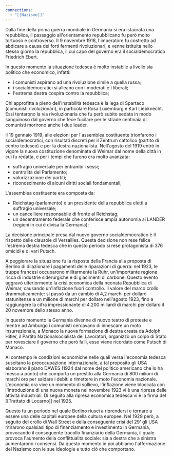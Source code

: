```yaml
---
connections:
  - "[[Nazismo]]"
---
```

Dalla fine della prima guerra mondiale in Germania si era istaurata una repubblica, il passaggio all'orientamento repubblicano fu però molto tortuoso e controverso. Il 9 novembre 1918, l'imperatore fu costretto ad abdicare a causa dei forti fermenti rivoluzionari, e venne istituita nello stesso giorno la repubblica, il cui capo del governo era il socialdemocratico Friedrich Ebert. 

In questo momento la situazione tedesca è molto instabile a livello sia politico che economico, infatti:

- i comunisti aspirano ad una rivoluzione simile a quella russa;
- i socialdemocratici si alleano con i moderati e i liberali;
- l'estrema destra cospira contro la repubblica;

Chi approfitta a pieno dell'instabilità tedesca è la lega di Spartaco (comunisti rivoluzionari), in particolare Rosa Luxemburg e Karl Liebknecht. Essi tentarono la via rivoluzionaria che fu però subito sedata in modo sanguinoso dal governo che fece fucilare per le strade centinaia di comunisti morirono anche i due leader.

Il 19 gennaio 1919, alle elezioni per l'assemblea costituente trionfarono i socialdemocratici, con risultati discreti per il Zentrum cattolico (partito di centro tedesco) e per la destra nazionalista. Nell'agosto del 1919 entrò in vigore la nuova costituzione denominata di Weimar dal nome della città in cui fu redatta, e per i tempi che furono era molto avanzata:

- suffragio universale per entrambi i sessi;
- centralità del Parlamento;
- valorizzazione dei partiti;
- riconoscimento di alcuni diritti sociali fondamentali;

L'assemblea costituente era composta da:

- Reichstag (parlamento) e un presidente della repubblica eletti a suffragio universale;
- un cancelliere responsabile di fronte al Reichstag;
- un decentramento federale che conferisce ampia autonomia ai LANDER (regioni in cui è divisa la Germania);

La decisione principale presa dal nuovo governo socialdemocratico è il rispetto delle clausole di Versailles. Questa decisione non rese felice l'estrema destra tedesca che in questo periodo si rese protagonista di 376 omicidi e di vari Putsch.

A peggiorare la situazione fu la risposta della Francia alla proposta di Berlino di dilazionare i pagamenti delle riparazioni di guerra: nel 1923, le truppe francesi occuparono militarmente la Ruhr, un'importante regione ricca di industrie siderurgiche e di giacimenti di carbone. Questo evento aggravò ulteriormente la crisi economica della neonata Repubblica di Weimar, causando un'inflazione fuori controllo. Il valore del marco crollò drammaticamente: si passò da un cambio di 4,2 marchi per dollaro statunitense a un milione di marchi per dollaro nell'agosto 1923, fino a raggiungere la cifra impressionante di 4.200 miliardi di marchi per dollaro il 20 novembre dello stesso anno.

In questo momento la Germania divenne di nuovo teatro di proteste e mentre ad Amburgo i comunisti cercavano di innescare un moto insurrezionale, a Monaco la nuova formazione di destra creata da Adolph Hitler, il Partito Nazionalsocialista dei Lavoratori, organizzò un colpo di Stato per rovesciare il governo che però fallì, esso viene ricordato come Putsch di Monaco.

Al contempo le condizioni economiche nelle quali versa l'economia tedesca suscitano la preoccupazione internazionale, a tal proposito gli USA elaborano il piano DAWES (1924 dal nome del politico americano che lo ha messo a punto) che comporta un prestito alla Germania di 800 milioni di marchi oro per saldare i debiti e rimettere in moto l'economia nazionale. L'economia ora vive un momento di sollievo, l'inflazione viene bloccata con l'introduzione di una nuova moneta nel novembre 1923 vi è una ripresa delle attività industriali. Di seguito alla ripresa economica tedesca vi è la firma del [[Trattato di Locarno]] nel 1925.

Questo fu un periodo nel quale Berlino riuscì a riprendersi e tornare a essere una delle capitali europee della cultura europee. Nel 1929 però, a seguito del crollo di Wall Street e della conseguente crisi del 29' gli USA ritirarono qualsiasi tipo di finanziamento e investimento in Germania, provocando il conseguente tracollo finanziario della Germania, il quale provoca l'aumento della conflittualità sociale: sia a destra che a sinistra aumentarono i consensi. Da questo momento in poi abbiamo l'affermazione del Nazismo con le sue ideologie e tutto ciò che comportano.